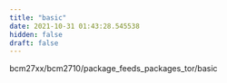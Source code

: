 ```yaml
---
title: "basic"
date: 2021-10-31 01:43:28.545538
hidden: false
draft: false
---
```


bcm27xx/bcm2710/package_feeds_packages_tor/basic

